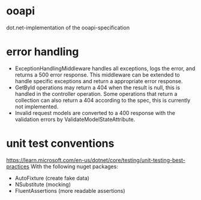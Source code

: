 # ooapi
dot.net-implementation of the ooapi-specification

# error handling
- ExceptionHandlingMiddleware handles all exceptions, logs the error, and returns a 500 error response. This middleware can be extended to handle specific exceptions and return a appropriate error response.
- GetById operations may return a 404 when the result is null, this is handled in the controller operation. Some operations that return a collection can also return a 404 according to the spec, this is currently not implemented.
- Invalid request models are converted to a 400 response with the validation errors by ValidateModelStateAttribute.

# unit test conventions
https://learn.microsoft.com/en-us/dotnet/core/testing/unit-testing-best-practices
With the following nuget packages:
- AutoFixture (create fake data)
- NSubstitute (mocking)
- FluentAssertions (more readable assertions)